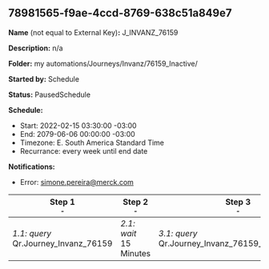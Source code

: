 ## 78981565-f9ae-4ccd-8769-638c51a849e7

**Name** (not equal to External Key)**:** J_INVANZ_76159

**Description:** n/a

**Folder:** my automations/Journeys/Invanz/76159_Inactive/

**Started by:** Schedule

**Status:** PausedSchedule

**Schedule:**

* Start: 2022-02-15 03:30:00 -03:00
* End: 2079-06-06 00:00:00 -03:00
* Timezone: E. South America Standard Time
* Recurrance: every week until end date

**Notifications:**

* Error: simone.pereira@merck.com

| Step 1<br>_<small>-</small>_ | Step 2<br>_<small>-</small>_ | Step 3<br>_<small>-</small>_ | Step 4<br>_<small>-</small>_ | Step 5<br>_<small>-</small>_ |
| --- | --- | --- | --- | --- |
| _1.1: query_<br>Qr.Journey_Invanz_76159 | _2.1: wait_<br>15 Minutes | _3.1: query_<br>Qr.Journey_Invanz_76159_EntryAudience | _4.1: wait_<br>5 Minutes | _5.1: journeyEntry_<br>ABAF_INVANZ_CLM_J_76159 |
